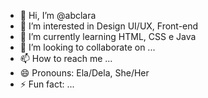 - 👋 Hi, I’m @abclara
- 👀 I’m interested in Design UI/UX, Front-end
- 🌱 I’m currently learning HTML, CSS e Java
- 💞️ I’m looking to collaborate on ...
- 📫 How to reach me ...
- 😄 Pronouns: Ela/Dela, She/Her
- ⚡ Fun fact: ...

<!---
abclara/abclara is a ✨ special ✨ repository because its `README.md` (this file) appears on your GitHub profile.
You can click the Preview link to take a look at your changes.
--->
